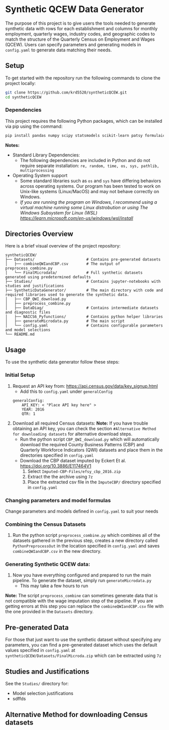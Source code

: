 
# Synthetic QCEW Data Generator
The purpose of this project is to give users the tools needed to generate synthetic data with rows for each establishment and columns for monthly employment, quarterly wages, industry codes, and geographic codes to match the structure of the Quarterly Census on Employment and Wages (QCEW). Users can specify parameters and generating models in `config.yaml` to generate data matching their needs.


## Setup
To get started with the repository run the following commands to clone the project locally:
```bash
git clone https://github.com/krd5520/syntheticQCEW.git
cd syntheticQCEW
```
### Dependencies
This project requires the following Python packages, which can be installed via pip using the command:
```bash
pip install pandas numpy scipy statsmodels scikit-learn patsy formulaic pyyaml tqdm
```
**Notes:**
* Standard Library Dependencies:
  * The following dependencies are included in Python and do not require separate installation: `re, random, time, os, sys, pathlib, multiprocessing`
* Operating System support
  * Some standard libraries such as `os` and `sys` have differing behaviors across operating systems. Our program has been tested to work on Unix-like systems (Linux/MacOS) and may not behave correctly on Windows.
  * *If you are running the program on Windows, I recommend using a virtual machine running some Linux distrobution or using The Windows Subsystem for Linux (WSL) https://learn.microsoft.com/en-us/windows/wsl/install*

## Directories Overview
Here is a brief visual overview of the project repository:
```
syntheticQCEW/
├── Datasets/               		# Contains pre-generated datasets
│   ├── combineQWIandCBP.csv    	# The output of preprocess_combine.py
│   └── FinalMicrodata/				# Full synthetic datasets generated using predetermined defaults
├── Studies/						# Contains jupyter-notebooks with studies and justifications
├── SyntheticDataGenerator/			# The main directory with code and required libraries used to generate the synthetic data.
│   ├── CBP_QWI_download.py
│   ├── preprocess_combine.py
│   ├── DataDiag/					# Contains intermediate datasets and diagnostic files
│   ├── NAICS6_Pyfunctions/			# Contains python helper libraries
│   ├── generateMicrodata.py		# The main script
│   └── config.yaml					# Contains configurable parameters and model selections
└── README.md
```

## Usage
To use the synthetic data generator follow these steps:
### Initial Setup
1. Request an API key from: https://api.census.gov/data/key_signup.html
	* Add this to `config.yaml` under `generalConfig`
	```
	generalConfig:
		API_KEY: < "Place API key here" >
		YEAR: 2016
		QTR: 1
	```
2. Download all required Census datasets:
**Note:** If you have trouble obtaining an API key, you can check the section `#Alternative Method for downloading datasets` for alternative download steps.
	* Run the python script `CBP_QWI_download.py`	which will automatically download the required County Business Patterns (CBP) and Quarterly Workforce Indicators (QWI) datasets and place them in the directories specified in `config.yaml`
	* Download the CBP dataset imputed by Eckert Et al. https://doi.org/10.3886/E117464V1
		1. Select `Imputed-CBP-Files/efsy_cbp_2016.zip`
		2. Extract the the archive using `7z`
		4. Place the extracted csv file in the `ImputeCBP/` directory specified in `config.yaml`
### Changing parameters and model formulas
Change parameters and models defined in `config.yaml` to suit your needs
### Combining the Census Datasets
1. Run the python script `preprocess_combine.py` which combines all of the datasets gathered in the previous step, creates a new directory called `PythonPreprocessOut` in the location specified in `config.yaml` and saves `combineQWIandCBP.csv` in the new directory.
### Generating Synthetic QCEW data:
1. Now you have everything configured and prepared to run the main pipeline. To generate the dataset, simply run `generateMicrodata.py`
	* This may take a few hours to run

**Note:**  The script `preprocess_combine` can sometimes generate data that is not compatible with the wage imputation step of the pipeline. If you are getting errors at this step you can replace the `combineQWIandCBP.csv` file with the one provided in the `Datasets` directory.

## Pre-generated Data
For those that just want to use the synthetic dataset without specifying any parameters, you can find a pre-generated dataset which uses the default values specified in `config.yaml` at `syntheticQCEW/Datasets/FinalMicroda.zip` which can be extracted using `7z`

## Studies and Justifications
See the `Studies/` directory for:
* Model selection justifications
* sdffds
## Alternative Method for downloading Census datasets

